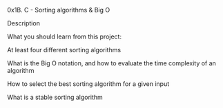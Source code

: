 0x1B. C - Sorting algorithms & Big O


Description


What you should learn from this project:

At least four different sorting algorithms

What is the Big O notation, and how to evaluate the time complexity of an algorithm

How to select the best sorting algorithm for a given input

What is a stable sorting algorithm
